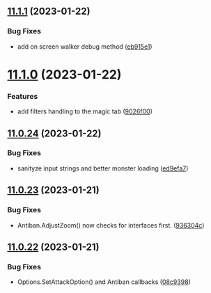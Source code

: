 ## [11.1.1](https://github.com/Torwent/WaspLib/compare/v11.1.0...v11.1.1) (2023-01-22)


### Bug Fixes

* add on screen walker debug method ([eb915e1](https://github.com/Torwent/WaspLib/commit/eb915e19f320eeda440c55d20b56c39c2ef39946))



# [11.1.0](https://github.com/Torwent/WaspLib/compare/v11.0.24...v11.1.0) (2023-01-22)


### Features

* add filters handling to the magic tab ([9026f00](https://github.com/Torwent/WaspLib/commit/9026f0036b9210c1101ae3a2471448f8729ad510))



## [11.0.24](https://github.com/Torwent/WaspLib/compare/v11.0.23...v11.0.24) (2023-01-22)


### Bug Fixes

* sanityze input strings and better monster loading ([ed9efa7](https://github.com/Torwent/WaspLib/commit/ed9efa7ffece20003cb0012110635634ded55a67))



## [11.0.23](https://github.com/Torwent/WaspLib/compare/v11.0.22...v11.0.23) (2023-01-21)


### Bug Fixes

* Antiban.AdjustZoom() now checks for interfaces first. ([936304c](https://github.com/Torwent/WaspLib/commit/936304c96c0c2fb696763ef8e2262b6530a35616))



## [11.0.22](https://github.com/Torwent/WaspLib/compare/v11.0.21...v11.0.22) (2023-01-21)


### Bug Fixes

* Options.SetAttackOption() and Antiban callbacks ([08c9398](https://github.com/Torwent/WaspLib/commit/08c9398b4c6948cf9e90522c568204fb8d500087))



